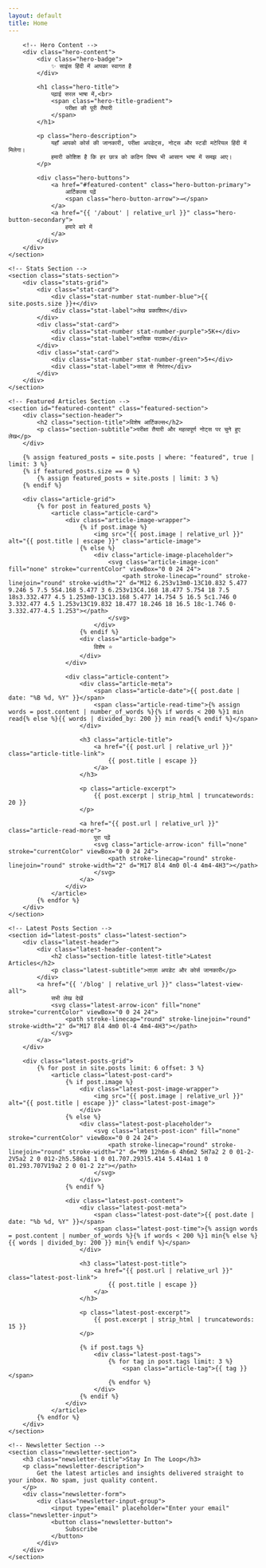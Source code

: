 ```yaml
---
layout: default
title: Home
---
```


<div class="home-container">
    <!-- Hero Section -->
    <section class="hero-section">
        <!-- Animated Background Circles -->
        <div class="hero-circles-wrapper">
            <div class="hero-circle hero-circle-1"></div>
            <div class="hero-circle hero-circle-2"></div>
            <div class="hero-circle hero-circle-3"></div>
        </div>
        
        <!-- Hero Content -->
        <div class="hero-content">
            <div class="hero-badge">
                ✨ साइंस हिंदी में आपका स्वागत है
            </div>
            
            <h1 class="hero-title">
                पढ़ाई सरल भाषा में,<br>
                <span class="hero-title-gradient">
                    परीक्षा की पूरी तैयारी
                </span>
            </h1>
            
            <p class="hero-description">
                यहाँ आपको कोर्स की जानकारी, परीक्षा अपडेट्स, नोट्स और स्टडी मटेरियल हिंदी में मिलेगा। 
                हमारी कोशिश है कि हर छात्र को कठिन विषय भी आसान भाषा में समझ आए।
            </p>
            
            <div class="hero-buttons">
                <a href="#featured-content" class="hero-button-primary">
                    आर्टिकल्स पढ़ें
                    <span class="hero-button-arrow">→</span>
                </a>
                <a href="{{ '/about' | relative_url }}" class="hero-button-secondary">
                    हमारे बारे में
                </a>
            </div>
        </div>
    </section>

    <!-- Stats Section -->
    <section class="stats-section">
        <div class="stats-grid">
            <div class="stat-card">
                <div class="stat-number stat-number-blue">{{ site.posts.size }}+</div>
                <div class="stat-label">लेख प्रकाशित</div>
            </div>
            <div class="stat-card">
                <div class="stat-number stat-number-purple">5K+</div>
                <div class="stat-label">मासिक पाठक</div>
            </div>
            <div class="stat-card">
                <div class="stat-number stat-number-green">5+</div>
                <div class="stat-label">साल से निरंतर</div>
            </div>
        </div>
    </section>

    <!-- Featured Articles Section -->
    <section id="featured-content" class="featured-section">
        <div class="section-header">
            <h2 class="section-title">विशेष आर्टिकल्स</h2>
            <p class="section-subtitle">परीक्षा तैयारी और महत्वपूर्ण नोट्स पर चुने हुए लेख</p>
        </div>
        
        {% assign featured_posts = site.posts | where: "featured", true | limit: 3 %}
        {% if featured_posts.size == 0 %}
            {% assign featured_posts = site.posts | limit: 3 %}
        {% endif %}
        
        <div class="article-grid">
            {% for post in featured_posts %}
                <article class="article-card">
                    <div class="article-image-wrapper">
                        {% if post.image %}
                            <img src="{{ post.image | relative_url }}" alt="{{ post.title | escape }}" class="article-image">
                        {% else %}
                            <div class="article-image-placeholder">
                                <svg class="article-image-icon" fill="none" stroke="currentColor" viewBox="0 0 24 24">
                                    <path stroke-linecap="round" stroke-linejoin="round" stroke-width="2" d="M12 6.253v13m0-13C10.832 5.477 9.246 5 7.5 5S4.168 5.477 3 6.253v13C4.168 18.477 5.754 18 7.5 18s3.332.477 4.5 1.253m0-13C13.168 5.477 14.754 5 16.5 5c1.746 0 3.332.477 4.5 1.253v13C19.832 18.477 18.246 18 16.5 18c-1.746 0-3.332.477-4.5 1.253"></path>
                                </svg>
                            </div>
                        {% endif %}
                        <div class="article-badge">
                            विशेष ⭐
                        </div>
                    </div>
                    
                    <div class="article-content">
                        <div class="article-meta">
                            <span class="article-date">{{ post.date | date: "%B %d, %Y" }}</span>
                            <span class="article-read-time">{% assign words = post.content | number_of_words %}{% if words < 200 %}1 min read{% else %}{{ words | divided_by: 200 }} min read{% endif %}</span>
                        </div>
                        
                        <h3 class="article-title">
                            <a href="{{ post.url | relative_url }}" class="article-title-link">
                                {{ post.title | escape }}
                            </a>
                        </h3>
                        
                        <p class="article-excerpt">
                            {{ post.excerpt | strip_html | truncatewords: 20 }}
                        </p>
                        
                        <a href="{{ post.url | relative_url }}" class="article-read-more">
                            पूरा पढ़ें
                            <svg class="article-arrow-icon" fill="none" stroke="currentColor" viewBox="0 0 24 24">
                                <path stroke-linecap="round" stroke-linejoin="round" stroke-width="2" d="M17 8l4 4m0 0l-4 4m4-4H3"></path>
                            </svg>
                        </a>
                    </div>
                </article>
            {% endfor %}
        </div>
    </section>

    <!-- Latest Posts Section -->
    <section id="latest-posts" class="latest-section">
        <div class="latest-header">
            <div class="latest-header-content">
                <h2 class="section-title latest-title">Latest Articles</h2>
                <p class="latest-subtitle">ताज़ा अपडेट और कोर्स जानकारी</p>
            </div>
            <a href="{{ '/blog' | relative_url }}" class="latest-view-all">
                सभी लेख देखें
                <svg class="latest-arrow-icon" fill="none" stroke="currentColor" viewBox="0 0 24 24">
                    <path stroke-linecap="round" stroke-linejoin="round" stroke-width="2" d="M17 8l4 4m0 0l-4 4m4-4H3"></path>
                </svg>
            </a>
        </div>
        
        <div class="latest-posts-grid">
            {% for post in site.posts limit: 6 offset: 3 %}
                <article class="latest-post-card">
                    {% if post.image %}
                        <div class="latest-post-image-wrapper">
                            <img src="{{ post.image | relative_url }}" alt="{{ post.title | escape }}" class="latest-post-image">
                        </div>
                    {% else %}
                        <div class="latest-post-placeholder">
                            <svg class="latest-post-icon" fill="none" stroke="currentColor" viewBox="0 0 24 24">
                                <path stroke-linecap="round" stroke-linejoin="round" stroke-width="2" d="M9 12h6m-6 4h6m2 5H7a2 2 0 01-2-2V5a2 2 0 012-2h5.586a1 1 0 01.707.293l5.414 5.414a1 1 0 01.293.707V19a2 2 0 01-2 2z"></path>
                            </svg>
                        </div>
                    {% endif %}
                    
                    <div class="latest-post-content">
                        <div class="latest-post-meta">
                            <span class="latest-post-date">{{ post.date | date: "%b %d, %Y" }}</span>
                            <span class="latest-post-time">{% assign words = post.content | number_of_words %}{% if words < 200 %}1 min{% else %}{{ words | divided_by: 200 }} min{% endif %}</span>
                        </div>
                        
                        <h3 class="latest-post-title">
                            <a href="{{ post.url | relative_url }}" class="latest-post-link">
                                {{ post.title | escape }}
                            </a>
                        </h3>
                        
                        <p class="latest-post-excerpt">
                            {{ post.excerpt | strip_html | truncatewords: 15 }}
                        </p>
                        
                        {% if post.tags %}
                            <div class="latest-post-tags">
                                {% for tag in post.tags limit: 3 %}
                                    <span class="article-tag">{{ tag }}</span>
                                {% endfor %}
                            </div>
                        {% endif %}
                    </div>
                </article>
            {% endfor %}
        </div>
    </section>

    <!-- Newsletter Section -->
    <section class="newsletter-section">
        <h3 class="newsletter-title">Stay In The Loop</h3>
        <p class="newsletter-description">
            Get the latest articles and insights delivered straight to your inbox. No spam, just quality content.
        </p>
        <div class="newsletter-form">
            <div class="newsletter-input-group">
                <input type="email" placeholder="Enter your email" class="newsletter-input">
                <button class="newsletter-button">
                    Subscribe
                </button>
            </div>
        </div>
    </section>
</div>

<script type="application/ld+json">
{
  "@context": "https://schema.org",
  "@graph": [
    {
      "@type": "Organization",
      "name": "{{ site.title | escape }}",
      "url": "{{ site.url | absolute_url }}",
      "logo": {
        "@type": "ImageObject",
        "url": "{{ '/assets/images/logo.png' | absolute_url }}"
      },
      "sameAs": [
        "https://www.twitter.com/YourTwitterHandle",
        "https://www.facebook.com/YourFacebookPage"
      ]
    },
    {
      "@type": "WebSite",
      "url": "{{ site.url | absolute_url }}",
      "name": "{{ site.title | escape }}",
      "description": "{{ site.description | escape }}",
      "publisher": {
        "@type": "Organization",
        "name": "{{ site.title | escape }}"
      },
      "potentialAction": {
        "@type": "SearchAction",
        "target": {
          "@type": "EntryPoint",
          "urlTemplate": "{{ site.url }}{{ site.baseurl }}/search/?q={% raw %}{search_term_string}{% endraw %}"
        },
        "query-input": "required name=search_term_string"
      }
    }
  ]
}
</script>